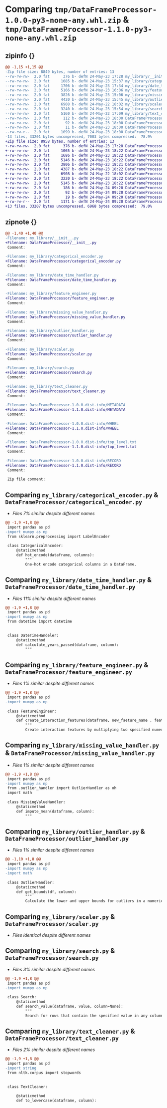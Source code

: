 # Comparing `tmp/DataFrameProcessor-1.0.0-py3-none-any.whl.zip` & `tmp/DataFrameProcessor-1.1.0-py3-none-any.whl.zip`

## zipinfo {}

```diff
@@ -1,15 +1,15 @@
-Zip file size: 8849 bytes, number of entries: 13
--rw-rw-rw-  2.0 fat      376 b- defN 24-May-23 17:28 my_library/__init__.py
--rw-rw-rw-  2.0 fat     1085 b- defN 24-May-23 15:37 my_library/categorical_encoder.py
--rw-rw-rw-  2.0 fat     1706 b- defN 24-May-23 17:34 my_library/date_time_handler.py
--rw-rw-rw-  2.0 fat     5166 b- defN 24-May-23 16:06 my_library/feature_engineer.py
--rw-rw-rw-  2.0 fat     3826 b- defN 24-May-23 15:06 my_library/missing_value_handler.py
--rw-rw-rw-  2.0 fat     4420 b- defN 24-May-23 15:45 my_library/outlier_handler.py
--rw-rw-rw-  2.0 fat     6908 b- defN 24-May-22 18:02 my_library/scaler.py
--rw-rw-rw-  2.0 fat     3240 b- defN 24-May-23 15:54 my_library/search.py
--rw-rw-rw-  2.0 fat     5160 b- defN 24-May-22 17:09 my_library/text_cleaner.py
--rw-rw-rw-  2.0 fat      112 b- defN 24-May-23 18:00 DataFrameProcessor-1.0.0.dist-info/METADATA
--rw-rw-rw-  2.0 fat       92 b- defN 24-May-23 18:00 DataFrameProcessor-1.0.0.dist-info/WHEEL
--rw-rw-rw-  2.0 fat       11 b- defN 24-May-23 18:00 DataFrameProcessor-1.0.0.dist-info/top_level.txt
--rw-rw-r--  2.0 fat     1099 b- defN 24-May-23 18:00 DataFrameProcessor-1.0.0.dist-info/RECORD
-13 files, 33201 bytes uncompressed, 7003 bytes compressed:  78.9%
+Zip file size: 8958 bytes, number of entries: 13
+-rw-rw-rw-  2.0 fat      376 b- defN 24-May-23 17:28 DataFrameProcessor/__init__.py
+-rw-rw-rw-  2.0 fat     1065 b- defN 24-May-23 18:22 DataFrameProcessor/categorical_encoder.py
+-rw-rw-rw-  2.0 fat     1686 b- defN 24-May-23 18:22 DataFrameProcessor/date_time_handler.py
+-rw-rw-rw-  2.0 fat     5146 b- defN 24-May-23 18:22 DataFrameProcessor/feature_engineer.py
+-rw-rw-rw-  2.0 fat     3806 b- defN 24-May-23 18:21 DataFrameProcessor/missing_value_handler.py
+-rw-rw-rw-  2.0 fat     4387 b- defN 24-May-23 18:22 DataFrameProcessor/outlier_handler.py
+-rw-rw-rw-  2.0 fat     6908 b- defN 24-May-22 18:02 DataFrameProcessor/scaler.py
+-rw-rw-rw-  2.0 fat     3220 b- defN 24-May-23 18:22 DataFrameProcessor/search.py
+-rw-rw-rw-  2.0 fat     5145 b- defN 24-May-23 18:22 DataFrameProcessor/text_cleaner.py
+-rw-rw-rw-  2.0 fat      186 b- defN 24-May-24 09:20 DataFrameProcessor-1.1.0.dist-info/METADATA
+-rw-rw-rw-  2.0 fat       92 b- defN 24-May-24 09:20 DataFrameProcessor-1.1.0.dist-info/WHEEL
+-rw-rw-rw-  2.0 fat       19 b- defN 24-May-24 09:20 DataFrameProcessor-1.1.0.dist-info/top_level.txt
+-rw-rw-r--  2.0 fat     1171 b- defN 24-May-24 09:20 DataFrameProcessor-1.1.0.dist-info/RECORD
+13 files, 33207 bytes uncompressed, 6968 bytes compressed:  79.0%
```

## zipnote {}

```diff
@@ -1,40 +1,40 @@
-Filename: my_library/__init__.py
+Filename: DataFrameProcessor/__init__.py
 Comment: 
 
-Filename: my_library/categorical_encoder.py
+Filename: DataFrameProcessor/categorical_encoder.py
 Comment: 
 
-Filename: my_library/date_time_handler.py
+Filename: DataFrameProcessor/date_time_handler.py
 Comment: 
 
-Filename: my_library/feature_engineer.py
+Filename: DataFrameProcessor/feature_engineer.py
 Comment: 
 
-Filename: my_library/missing_value_handler.py
+Filename: DataFrameProcessor/missing_value_handler.py
 Comment: 
 
-Filename: my_library/outlier_handler.py
+Filename: DataFrameProcessor/outlier_handler.py
 Comment: 
 
-Filename: my_library/scaler.py
+Filename: DataFrameProcessor/scaler.py
 Comment: 
 
-Filename: my_library/search.py
+Filename: DataFrameProcessor/search.py
 Comment: 
 
-Filename: my_library/text_cleaner.py
+Filename: DataFrameProcessor/text_cleaner.py
 Comment: 
 
-Filename: DataFrameProcessor-1.0.0.dist-info/METADATA
+Filename: DataFrameProcessor-1.1.0.dist-info/METADATA
 Comment: 
 
-Filename: DataFrameProcessor-1.0.0.dist-info/WHEEL
+Filename: DataFrameProcessor-1.1.0.dist-info/WHEEL
 Comment: 
 
-Filename: DataFrameProcessor-1.0.0.dist-info/top_level.txt
+Filename: DataFrameProcessor-1.1.0.dist-info/top_level.txt
 Comment: 
 
-Filename: DataFrameProcessor-1.0.0.dist-info/RECORD
+Filename: DataFrameProcessor-1.1.0.dist-info/RECORD
 Comment: 
 
 Zip file comment:
```

## Comparing `my_library/categorical_encoder.py` & `DataFrameProcessor/categorical_encoder.py`

 * *Files 7% similar despite different names*

```diff
@@ -1,9 +1,8 @@
 import pandas as pd
-import numpy as np
 from sklearn.preprocessing import LabelEncoder   
 
 class CategoricalEncoder:
     @staticmethod
     def hot_encode(dataframe, columns):
         """
         One-hot encode categorical columns in a DataFrame.
```

## Comparing `my_library/date_time_handler.py` & `DataFrameProcessor/date_time_handler.py`

 * *Files 11% similar despite different names*

```diff
@@ -1,9 +1,8 @@
 import pandas as pd
-import numpy as np
 from datetime import datetime
 
 
 class DateTimeHandeler:
     @staticmethod
     def calculate_years_passed(dataframe, column):
         """
```

## Comparing `my_library/feature_engineer.py` & `DataFrameProcessor/feature_engineer.py`

 * *Files 1% similar despite different names*

```diff
@@ -1,9 +1,8 @@
 import pandas as pd
-import numpy as np
 
 class FeatureEngineer:
     @staticmethod
     def create_interaction_features(dataframe, new_faeture_name , feature1, feature2 , replace = False):
         """
         Create interaction features by multiplying two specified numeric features element-wise.
```

## Comparing `my_library/missing_value_handler.py` & `DataFrameProcessor/missing_value_handler.py`

 * *Files 1% similar despite different names*

```diff
@@ -1,9 +1,8 @@
 import pandas as pd 
-import numpy as np
 from .outlier_handler import OutlierHandler as oh
 import math
 
 class MissingValueHandler:
     @staticmethod
     def impute_mean(dataframe, column):
         """
```

## Comparing `my_library/outlier_handler.py` & `DataFrameProcessor/outlier_handler.py`

 * *Files 1% similar despite different names*

```diff
@@ -1,10 +1,8 @@
 import pandas as pd 
-import numpy as np
-import math
 
 class OutlierHandler:
     @staticmethod
     def get_bounds(df, column):
         """
         Calculate the lower and upper bounds for outliers in a numeric column using the IQR method.
```

## Comparing `my_library/scaler.py` & `DataFrameProcessor/scaler.py`

 * *Files identical despite different names*

## Comparing `my_library/search.py` & `DataFrameProcessor/search.py`

 * *Files 3% similar despite different names*

```diff
@@ -1,9 +1,8 @@
 import pandas as pd
-import numpy as np
 
 class Search:
     @staticmethod
     def search_value(dataframe, value, column=None):
         """
         Search for rows that contain the specified value in any column or in a specified column.
```

## Comparing `my_library/text_cleaner.py` & `DataFrameProcessor/text_cleaner.py`

 * *Files 2% similar despite different names*

```diff
@@ -1,9 +1,8 @@
 import pandas as pd
-import string
 from nltk.corpus import stopwords
 
 
 class TextCleaner:
 
     @staticmethod
     def to_lowercase(dataframe, column):
```

